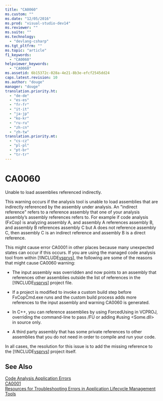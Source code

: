 ```yaml
---
title: "CA0060"
ms.custom: ""
ms.date: "12/05/2016"
ms.prod: "visual-studio-dev14"
ms.reviewer: ""
ms.suite: ""
ms.technology: 
  - "devlang-csharp"
ms.tgt_pltfrm: ""
ms.topic: "article"
f1_keywords: 
  - "CA0060"
helpviewer_keywords: 
  - "CA0060"
ms.assetid: 6b15372c-028a-4e21-8b3e-efcf2545dd24
caps.latest.revision: 10
ms.author: "douge"
manager: "douge"
translation.priority.ht: 
  - "de-de"
  - "es-es"
  - "fr-fr"
  - "it-it"
  - "ja-jp"
  - "ko-kr"
  - "ru-ru"
  - "zh-cn"
  - "zh-tw"
translation.priority.mt: 
  - "cs-cz"
  - "pl-pl"
  - "pt-br"
  - "tr-tr"
---
```

# CA0060
Unable to load assemblies referenced indirectly.  
  
 This warning occurs if the analysis tool is unable to load assemblies that are indirectly referenced by the assembly under analysis. An "indirect reference" refers to a reference assembly that one of your analysis assembly’s assembly references refers to. For example if code analysis (FxCop) is analyzing assembly A, and assembly A references assembly B, and assembly B references assembly C but A does not reference assembly C, then assembly C is an indirect reference and assembly B is a direct reference.  
  
 This might cause error CA0001 in other places because many unexpected states can occur if this occurs. If you are using the managed code analysis tool from within [!INCLUDE[vsprvs](../code-quality/includes/vsprvs_md.md)], the following are some of the reasons that might cause CA0060 warning:  
  
-   The input assembly was overridden and now points to an assembly that references other assemblies outside the list of references in the [!INCLUDE[vsprvs](../code-quality/includes/vsprvs_md.md)] project file.  
  
-   If a project is modified to invoke a custom build step before FxCopCmd.exe runs and the custom build process adds more references to the input assembly and warning CA0060 is generated.  
  
-   In C++, you can reference assemblies by using ForcedUsing in VCPROJ, overriding the command-line to pass /FU or adding #using \<Some.dll> in source only.  
  
-   A third party assembly that has some private references to other assemblies that you do not need in order to compile and run your code.  
  
 In all cases, the resolution for this issue is to add the missing reference to the [!INCLUDE[vsprvs](../code-quality/includes/vsprvs_md.md)] project itself.  
  
## See Also  
 [Code Analysis Application Errors](../code-quality/code-analysis-application-errors.md)   
 [CA0001](../misc/ca0001.md)   
 [Resources for Troubleshooting Errors in Application Lifecycle Management Tools](../Topic/Resources%20for%20Troubleshooting%20Errors%20in%20Application%20Lifecycle%20Management%20Tools.md)